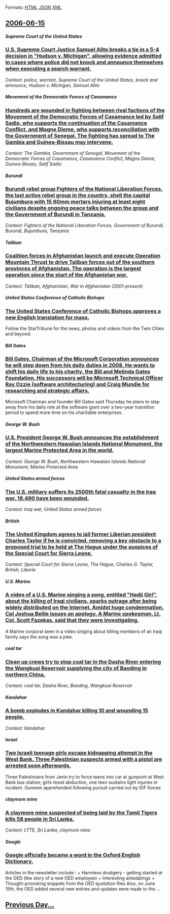
Formats: [HTML](2006/06/15/index.html)  [JSON](2006/06/15/index.json)  [XML](2006/06/15/index.xml)  

## [2006-06-15](/news/2006/06/15/index.md)

##### Supreme Court of the United States
### [ U.S. Supreme Court Justice Samuel Alito breaks a tie in a 5-4 decision in "Hudson v. Michigan", allowing evidence admitted in cases where police did not knock and announce themselves when executing a search warrant. ](/news/2006/06/15/u-s-supreme-court-justice-samuel-alito-breaks-a-tie-in-a-5-4-decision-in-hudson-v-michigan-allowing-evidence-admitted-in-cases-where-p.md)
_Context: police, warrant, Supreme Court of the United States, knock and announce, Hudson v. Michigan, Samuel Alito_

##### Movement of the Democratic Forces of Casamance
### [ Hundreds are wounded in fighting between rival factions of the Movement of the Democratic Forces of Casamance led by Salif Sadio, who supports the continuation of the Casamance Conflict, and Magne Dieme, who supports reconciliation with the Government of Senegal. The fighting has spread to The Gambia and Guinea-Bissau may intervene. ](/news/2006/06/15/hundreds-are-wounded-in-fighting-between-rival-factions-of-the-movement-of-the-democratic-forces-of-casamance-led-by-salif-sadio-who-suppo.md)
_Context: The Gambia, Government of Senegal, Movement of the Democratic Forces of Casamance, Casamance Conflict, Magne Dieme, Guinea-Bissau, Salif Sadio_

##### Burundi
### [ Burundi rebel group Fighters of the National Liberation Forces, the last active rebel group in the country, shell the capital Bujumbura with 15 60mm mortars injuring at least eight civilians despite ongoing peace talks between the group and the Government of Burundi in Tanzania. ](/news/2006/06/15/burundi-rebel-group-fighters-of-the-national-liberation-forces-the-last-active-rebel-group-in-the-country-shell-the-capital-bujumbura-wit.md)
_Context: Fighters of the National Liberation Forces, Government of Burundi, Burundi, Bujumbura, Tanzania_

##### Taliban
### [ Coalition forces in Afghanistan launch and execute Operation Mountain Thrust to drive Taliban forces out of the southern provinces of Afghanistan. The operation is the largest operation since the start of the Afghanistan war. ](/news/2006/06/15/coalition-forces-in-afghanistan-launch-and-execute-operation-mountain-thrust-to-drive-taliban-forces-out-of-the-southern-provinces-of-afgha.md)
_Context: Taliban, Afghanistan, War in Afghanistan (2001-present)_

##### United States Conference of Catholic Bishops
### [ The United States Conference of Catholic Bishops approves a new English translation for mass. ](/news/2006/06/15/the-united-states-conference-of-catholic-bishops-approves-a-new-english-translation-for-mass.md)
Follow the StarTribune for the news, photos and videos from the Twin Cities and beyond.

##### Bill Gates
### [ Bill Gates, Chairman of the Microsoft Corporation announces he will step down from his daily duties in 2008. He wants to shift his daily life to his charity, the Bill and Melinda Gates Foundation. His successors will be Microsoft Technical Officer Ray Ozzie (software architecturing) and Craig Mundie for researching and strategic affairs. ](/news/2006/06/15/bill-gates-chairman-of-the-microsoft-corporation-announces-he-will-step-down-from-his-daily-duties-in-2008-he-wants-to-shift-his-daily-li.md)
Microsoft Chairman and founder Bill Gates said Thursday he plans to step away from his daily role at the software giant over a two-year transition period to spend more time on his charitable enterprises. 

##### George W. Bush
### [ U.S. President George W. Bush announces the establishment of the Northwestern Hawaiian Islands National Monument, the largest Marine Protected Area in the world.](/news/2006/06/15/u-s-president-george-w-bush-announces-the-establishment-of-the-northwestern-hawaiian-islands-national-monument-the-largest-marine-protec.md)
_Context: George W. Bush, Northwestern Hawaiian Islands National Monument, Marine Protected Area_

##### United States armed forces
### [ The U.S. military suffers its 2500th fatal casualty in the Iraq war. 18,490 have been wounded. ](/news/2006/06/15/the-u-s-military-suffers-its-2500th-fatal-casualty-in-the-iraq-war-18-490-have-been-wounded.md)
_Context: Iraq war, United States armed forces_

##### British
### [ The United Kingdom agrees to jail former Liberian president Charles Taylor if he is convicted, removing a key obstacle to a proposed trial to be held at The Hague under the auspices of the Special Court for Sierra Leone. ](/news/2006/06/15/the-united-kingdom-agrees-to-jail-former-liberian-president-charles-taylor-if-he-is-convicted-removing-a-key-obstacle-to-a-proposed-trial.md)
_Context: Special Court for Sierra Leone, The Hague, Charles G. Taylor, British, Liberia_

##### U.S. Marine
### [ A video of a U.S. Marine singing a song, entitled "Hadji Girl", about the killing of Iraqi civilians, sparks outrage after being widely distributed on the Internet. Amidst huge condemnation, Cpl Joshua Belile issues an apology. A Marine spokesman, Lt. Col. Scott Fazekas, said that they were investigating. ](/news/2006/06/15/a-video-of-a-u-s-marine-singing-a-song-entitled-hadji-girl-about-the-killing-of-iraqi-civilians-sparks-outrage-after-being-widely-dis.md)
A Marine corporal seen in a video singing about killing members of an Iraqi family says the song was a joke.

##### coal tar
### [ Clean up crews try to stop coal tar in the Dasha River entering the Wangkuai Reservoir supplying the city of Baoding in northern China. ](/news/2006/06/15/clean-up-crews-try-to-stop-coal-tar-in-the-dasha-river-entering-the-wangkuai-reservoir-supplying-the-city-of-baoding-in-northern-china.md)
_Context: coal tar, Dasha River, Baoding, Wangkuai Reservoir_

##### Kandahar
### [ A bomb explodes in Kandahar killing 10 and wounding 15 people. ](/news/2006/06/15/a-bomb-explodes-in-kandahar-killing-10-and-wounding-15-people.md)
_Context: Kandahar_

##### Israel
### [ Two Israeli teenage girls escape kidnapping attempt in the West Bank. Three Palestinian suspects armed with a pistol are arrested soon afterwards.](/news/2006/06/15/two-israeli-teenage-girls-escape-kidnapping-attempt-in-the-west-bank-three-palestinian-suspects-armed-with-a-pistol-are-arrested-soon-afte.md)
Three Palestinians from Jenin try to force teens into car at gunpoint at West Bank bus station; girls resist abduction, one teen sustains light injuries in incident. Gunmen apprehended following pursuit carried out by IDF forces 

##### claymore mine
### [ A claymore mine suspected of being laid by the Tamil Tigers kills 58 people in Sri Lanka. ](/news/2006/06/15/a-claymore-mine-suspected-of-being-laid-by-the-tamil-tigers-kills-58-people-in-sri-lanka.md)
_Context: LTTE, Sri Lanka, claymore mine_

##### Google
### [ Google officially became a word in the Oxford English Dictionary. ](/news/2006/06/15/google-officially-became-a-word-in-the-oxford-english-dictionary.md)
 Articles in the newsletter include : + Harmless drudgery - getting started at the OED (the story of a new OED employee) + Interesting antedatings + Thought-provoking snippets from the OED quotation files Also, on June 15th, the OED added several new entries and updates were made to the ...

## [Previous Day...](/news/2006/06/14/index.md)

